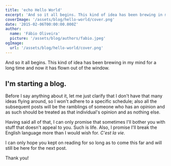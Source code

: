 ```yaml
---
title: 'echo Hello World'
excerpt: 'And so it all begins. This kind of idea has been brewing in my mind for a long time and now it has flown out of the window.'
coverImage: '/assets/blog/hello-world/cover.png'
date: '2015-02-06T00:00:00.000Z'
author:
  name: 'Fábio Oliveira'
  picture: '/assets/blog/authors/fabio.jpeg'
ogImage:
  url: '/assets/blog/hello-world/cover.png'
---
```


And so it all begins. This kind of idea has been brewing in my mind for a long time and now it has flown out of the window.

## I'm starting a blog.

Before I say anything about it, let me just clarify that I don't have that many ideas flying around, so I won't adhere to a specific schedule; also all the subsequent posts will be the ramblings of someone who has an opinion and as such should be treated as that individual's opinion and as nothing else.

Having said all of that, I can only promise that sometimes I'll bother you with stuff that doesn't appeal to you. Such is life. Also, I promise I'll break the English language more than I would wish for. _C'est la vie_.

I can only hope you kept on reading for so long as to come this far and will still be here for the next post.

Thank you!
